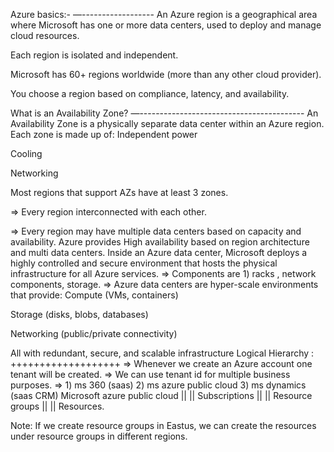 Azure basics:-
—------------------
An Azure region is a geographical area where Microsoft has one or more data centers, used to deploy and manage cloud resources.

Each region is isolated and independent.


Microsoft has 60+ regions worldwide (more than any other cloud provider).


You choose a region based on compliance, latency, and availability.

What is an Availability Zone?
—-----------------------------------------
An Availability Zone is a physically separate data center within an Azure region. Each zone is made up of:
Independent power


Cooling


Networking


Most regions that support AZs have at least 3 zones.




⇒ Every region interconnected with each other.

⇒ Every region may have multiple data centers based on capacity and        availability.
         Azure provides High availability based on region architecture and multi data centers.
Inside an Azure data center, Microsoft deploys a highly controlled and secure environment that hosts the physical infrastructure for all Azure services. 
⇒ Components are 1) racks , network components, storage.
⇒ Azure data centers are hyper-scale environments that provide:
Compute (VMs, containers)


Storage (disks, blobs, databases)


Networking (public/private connectivity)


All with redundant, secure, and scalable infrastructure
Logical Hierarchy : 
+++++++++++++++++++
⇒ Whenever we create an Azure account one tenant will be created.
⇒ We can use tenant id for multiple business purposes.
⇒  1) ms 360 (saas) 2) ms azure public cloud 3) ms dynamics (saas CRM)
Microsoft azure public cloud
   ||
   ||
Subscriptions
   ||
   ||
Resource groups
  ||
  ||
Resources.


               
Note: If we create resource groups in Eastus, we can create the resources under resource groups in different regions.

